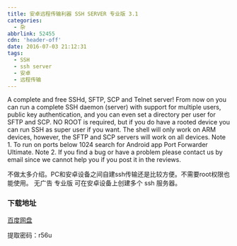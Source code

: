 ```yaml
---
title: 安卓远程传输利器 SSH SERVER 专业版 3.1
categories:
  - 杂
abbrlink: 52455
cdn: 'header-off'
date: 2016-07-03 21:12:31
tags:
  - SSH
  - ssh server
  - 安卓
  - 远程传输
---
```


A complete and free SSHd, SFTP, SCP and Telnet server! From now on you can run a complete SSH daemon (server) with support for multiple users, public key authentication, and you can even set a directory per user for SFTP and SCP.
NO ROOT is required, but if you do have a rooted device you can run SSH as super user if you want. The shell will only work on ARM devices, however, the SFTP and SCP servers will work on all devices.
Note 1.
To run on ports below 1024 search for Android app Port Forwarder Ultimate.
Note 2\. If you find a bug or have a problem please contact us by email since we cannot help you if you post it in the reviews.

不做太多介绍。PC和安卓设备之间自建ssh传输还是比较方便。不需要root权限也能使用。
无广告 专业版 可在安卓设备上创建多个 ssh 服务器。
### 下载地址
[百度网盘](http://pan.baidu.com/s/1boLbarH)

提取密码：r56u